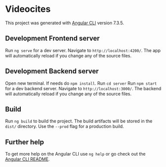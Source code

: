 # Videocites

This project was generated with [Angular CLI](https://github.com/angular/angular-cli) version 7.3.5.

## Development Frontend server

Run `ng serve` for a dev server. Navigate to `http://localhost:4200/`. The app will automatically reload if you change any of the source files.

## Development Backend server

Open new terminal.
If needs do `npm install`.
Run `cd server`
Run `npm start` for a dev backend server. Navigate to `http://localhost:3000/`. The backend will automatically reload if you change any of the source files.

## Build

Run `ng build` to build the project. The build artifacts will be stored in the `dist/` directory. Use the `--prod` flag for a production build.

## Further help

To get more help on the Angular CLI use `ng help` or go check out the [Angular CLI README](https://github.com/angular/angular-cli/blob/master/README.md).
